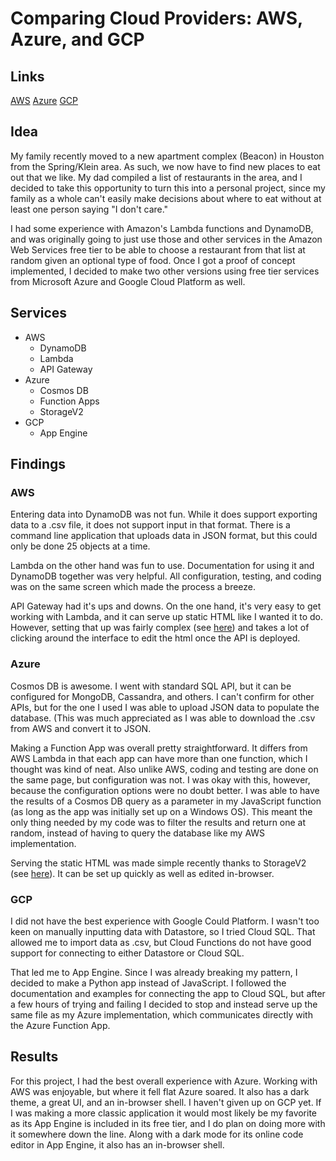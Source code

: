 # Comparing Cloud Providers: AWS, Azure, and GCP

## Links

[AWS](https://9x6wmuoxc6.execute-api.us-east-1.amazonaws.com/prod/home)
[Azure](https://randomrestaurantstorage2.z21.web.core.windows.net/)
[GCP](http://randomrestaurantselector.appspot.com/)

## Idea

My family recently moved to a new apartment complex (Beacon) in Houston from the Spring/Klein area. As such, we now have to find new places to eat out that we like. My dad compiled a list of restaurants in the area, and I decided to take this opportunity to turn this into a personal project, since my family as a whole can't easily make decisions about where to eat without at least one person saying "I don't care."

I had some experience with Amazon's Lambda functions and DynamoDB, and was originally going to just use those and other services in the Amazon Web Services free tier to be able to choose a restaurant from that list at random given an optional type of food. Once I got a proof of concept implemented, I decided to make two other versions using free tier services from Microsoft Azure and Google Cloud Platform as well.

## Services

* AWS
  * DynamoDB
  * Lambda
  * API Gateway
* Azure
  * Cosmos DB
  * Function Apps
  * StorageV2
* GCP
  * App Engine

## Findings

### AWS

Entering data into DynamoDB was not fun. While it does support exporting data to a .csv file, it does not support input in that format. There is a command line application that uploads data in JSON format, but this could only be done 25 objects at a time.

Lambda on the other hand was fun to use. Documentation for using it and DynamoDB together was very helpful. All configuration, testing, and coding was on the same screen which made the process a breeze.

API Gateway had it's ups and downs. On the one hand, it's very easy to get working with Lambda, and it can serve up static HTML like I wanted it to do. However, setting that up was fairly complex (see [here](https://blog.it-playground.eu/display-html-page-using-only-api-gateway/)) and takes a lot of clicking around the interface to edit the html once the API is deployed.

### Azure

Cosmos DB is awesome. I went with standard SQL API, but it can be configured for MongoDB, Cassandra, and others. I can't confirm for other APIs, but for the one I used I was able to upload JSON data to populate the database. (This was much appreciated as I was able to download the .csv from AWS and convert it to JSON.

Making a Function App was overall pretty straightforward. It differs from AWS Lambda in that each app can have more than one function, which I thought was kind of neat. Also unlike AWS, coding and testing are done on the same page, but configuration was not. I was okay with this, however, because the configuration options were no doubt better. I was able to have the results of a Cosmos DB query as a parameter in my JavaScript function (as long as the app was initially set up on a Windows OS). This meant the only thing needed by my code was to filter the results and return one at random, instead of having to query the database like my AWS implementation.

Serving the static HTML was made simple recently thanks to StorageV2 (see [here](https://azure.microsoft.com/en-us/blog/azure-storage-static-web-hosting-public-preview/)). It can be set up quickly as well as edited in-browser.

### GCP

I did not have the best experience with Google Could Platform. I wasn't too keen on manually inputting data with Datastore, so I tried Cloud SQL. That allowed me to import data as .csv, but Cloud Functions do not have good support for connecting to either Datastore or Cloud SQL.

That led me to App Engine. Since I was already breaking my pattern, I decided to make a Python app instead of JavaScript. I followed the documentation and examples for connecting the app to Cloud SQL, but after a few hours of trying and failing I decided to stop and instead serve up the same file as my Azure implementation, which communicates directly with the Azure Function App.

## Results

For this project, I had the best overall experience with Azure. Working with AWS was enjoyable, but where it fell flat Azure soared. It also has a dark theme, a great UI, and an in-browser shell. I haven't given up on GCP yet. If I was making a more classic application it would most likely be my favorite as its App Engine is included in its free tier, and I do plan on doing more with it somewhere down the line. Along with a dark mode for its online code editor in App Engine, it also has an in-browser shell.